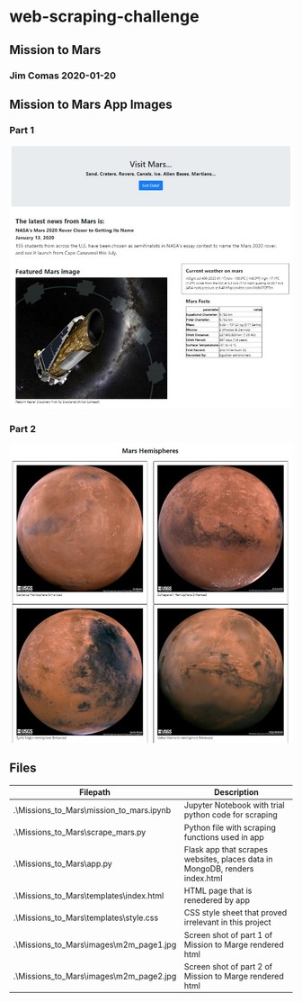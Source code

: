 # web-scraping-challenge
## Mission to Mars
### Jim Comas 2020-01-20

## Mission to Mars App Images
### Part 1 
![m2m app page 1](./Missions_to_Mars/images/m2m_page1.jpg "Mission to Mars App Page 1")
### Part 2
![m2m app page 2](./Missions_to_Mars/images/m2m_page2.jpg "Mission to Mars App Page 2")

## Files
| Filepath | Description |
|---|---|
|.\Missions_to_Mars\mission_to_mars.ipynb | Jupyter Notebook with trial python code for scraping |
|.\Missions_to_Mars\scrape_mars.py | Python file with scraping functions used in app |
|.\Missions_to_Mars\app.py | Flask app that scrapes websites, places data in MongoDB, renders index.html |
|.\Missions_to_Mars\templates\index.html | HTML page that is renedered by app |
|.\Missions_to_Mars\templates\style.css | CSS style sheet that proved irrelevant in this project |
|.\Missions_to_Mars\images\m2m_page1.jpg | Screen shot of part 1 of Mission to Marge rendered html |
|.\Missions_to_Mars\images\m2m_page2.jpg | Screen shot of part 2 of Mission to Marge rendered html |
